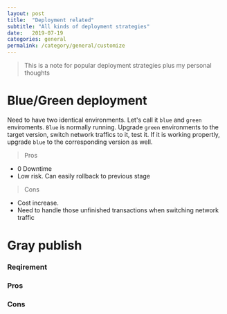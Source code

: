 ```yaml
---
layout: post
title:  "Deployment related"
subtitle: "All kinds of deployment strategies"
date:   2019-07-19
categories: general
permalink: /category/general/customize
---
```


> This is a note for popular deployment strategies plus my personal thoughts

# Blue/Green deployment

Need to have two identical environments. Let's call it `blue` and `green` enviroments. `Blue` is normally running. Upgrade `green` environments to the target version, switch network traffics to it, test it. If it is working propertly, upgrade `blue` to the corresponding version as well. 

> Pros

- 0 Downtime
- Low risk. Can easily rollback to previous stage

> Cons

- Cost increase.
- Need to handle those unfinished transactions when switching network traffic

# Gray publish

### Reqirement

### Pros


### Cons





